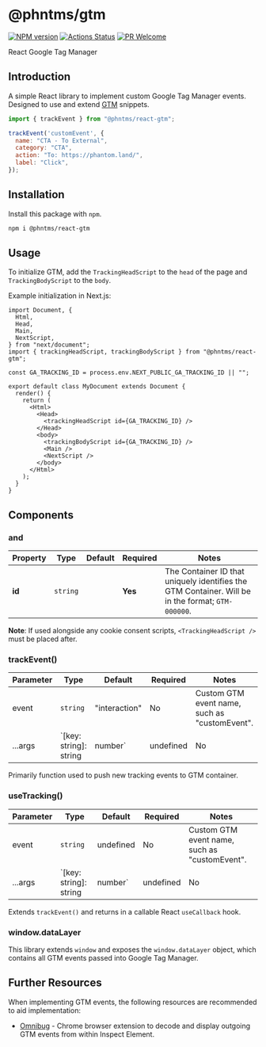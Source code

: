 # @phntms/gtm

[![NPM version][npm-image]][npm-url]
[![Actions Status][ci-image]][ci-url]
[![PR Welcome][npm-downloads-image]][npm-downloads-url]

React Google Tag Manager

## Introduction

A simple React library to implement custom Google Tag Manager events. Designed to use and extend [GTM](https://developers.google.com/tag-manager/quickstart) snippets.

```javascript
import { trackEvent } from "@phntms/react-gtm";

trackEvent('customEvent', {
  name: "CTA - To External",
  category: "CTA",
  action: "To: https://phantom.land/",
  label: "Click",
});

```

## Installation

Install this package with `npm`.

```bash
npm i @phntms/react-gtm
```

## Usage

To initialize GTM, add the `TrackingHeadScript` to the `head` of the page and `TrackingBodyScript` to the `body`.

Example initialization in Next.js:

```JSX
import Document, {
  Html,
  Head,
  Main,
  NextScript,
} from "next/document";
import { trackingHeadScript, trackingBodyScript } from "@phntms/react-gtm";

const GA_TRACKING_ID = process.env.NEXT_PUBLIC_GA_TRACKING_ID || "";

export default class MyDocument extends Document {
  render() {
    return (
      <Html>
        <Head>
          <trackingHeadScript id={GA_TRACKING_ID} />
        </Head>
        <body>
          <trackingBodyScript id={GA_TRACKING_ID} />
          <Main />
          <NextScript />
        </body>
      </Html>
    );
  }
}
```

## Components

### <TrackingHeadScript /> and <TrackingBodyScript />

| Property | Type | Default | Required | Notes |
| -------- | ---- | ------- | -------- | ------- |
| **id** | `string` | | **Yes** | The Container ID that uniquely identifies the GTM Container. Will be in the format; `GTM-000000`. |

**Note**: If used alongside any cookie consent scripts, `<TrackingHeadScript />` must be placed after.

### trackEvent()

| Parameter | Type | Default | Required | Notes |
| -------- | ---- | ------- | -------- | ------- |
| event | `string` | "interaction" | No | Custom GTM event name, such as "customEvent". |
| ...args | `[key: string]: string | number` | undefined | No | Optional values to append to GTM event. Example of recommended properties to include; `name`, `category`, `action` and `label`. |

Primarily function used to push new tracking events to GTM container.

### useTracking()

| Parameter | Type | Default | Required | Notes |
| -------- | ---- | ------- | -------- | ------- |
| event | `string` | undefined | No | Custom GTM event name, such as "customEvent". |
| ...args | `[key: string]: string | number` | undefined | No | Optional values to append to GTM event. Example of recommended properties to include; `name`, `category`, `action` and `label`. |

Extends `trackEvent()` and returns in a callable React `useCallback` hook.

### window.dataLayer

This library extends `window` and exposes the `window.dataLayer` object, which contains all GTM events passed into Google Tag Manager.

## Further Resources

When implementing GTM events, the following resources are recommended to aid implementation:

- [Omnibug](https://chrome.google.com/webstore/detail/omnibug/bknpehncffejahipecakbfkomebjmokl?hl=en) - Chrome browser extension to decode and display outgoing GTM events from within Inspect Element.

[npm-image]: https://img.shields.io/npm/v/@phntms/gtm.svg?style=flat-square&logo=react
[npm-url]: https://npmjs.org/package/@phntms/gtm
[npm-downloads-image]: https://img.shields.io/npm/dm/@phntms/gtm.svg
[npm-downloads-url]: https://npmcharts.com/compare/@phntms/gtm?minimal=true
[ci-image]: https://github.com/phantomstudios/gtm/workflows/test/badge.svg
[ci-url]: https://github.com/phantomstudios/gtm/actions
